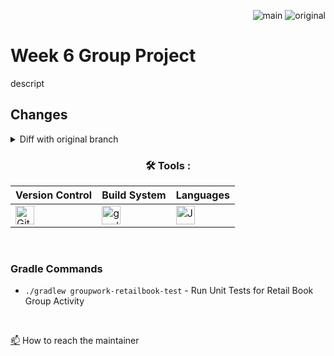 <!-- testing -->
<div align="right">
 
![main](https://github.com/Kyle-Gortych-Kenzie-Group-Work-T2/Week6GroupWork/actions/workflows/main.yml/badge.svg) ![original](https://github.com/Kyle-Gortych-Kenzie-Group-Work-T2/Week6GroupWork/actions/workflows/original.yml/badge.svg?branch=original)

</div>

# Week 6 Group Project

descript

## Changes
<details>
<summary>Diff with original branch</summary>

<details>
<summary>blank.java</summary>
 
```diff
blank
```
</details>

</details>

<div align="center">
 
### :hammer_and_wrench: Tools :

| Version Control | Build System | Languages |
| --------------- | ------------ | --------- |
| <img src="https://img.shields.io/badge/Git-white?style=plastic&logo=git&logoColor=red" title="Git" alt="Git" height="30"/> | <img src="https://img.shields.io/badge/Gradle-white?style=plastic&logo=gradle&logoColor=black" title="gradle" alt="gradle" height="30"/> | <img src="https://custom-icon-badges.demolab.com/badge/Java-white.svg?&sytle=plastic&logo=java" title="Java" alt="Java" height="30"/> |
</div>
<br>


### Gradle Commands 

* `./gradlew groupwork-retailbook-test` - Run Unit Tests for Retail Book Group Activity
<br>

<a href="your-gmail-link?">:mailbox:</a> How to reach the maintainer
